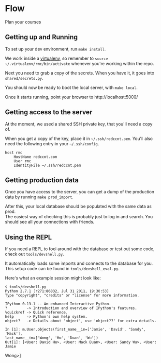 # Flow

Plan your courses

## Getting up and Running

To set up your dev environment, run `make install`.

We work inside a [virtualenv][], so remember to `source 
~/.virtualenv/rmc/bin/activate` whenever you're working within the repo.

Next you need to grab a copy of the secrets. When you have it, it goes into 
`shared/secrets.py`.

You should now be ready to boot the local server, with `make local`.

Once it starts running, point your browser to http://localhost:5000/

## Getting access to the server

At the moment, we used a shared SSH private key, that you'll need a copy of.

When you get a copy of the key, place it in `~/.ssh/redccnt.pem`. You'll also 
need the following entry in your `~/.ssh/config`.

    host rmc
        HostName redccnt.com
        User rmc
        IdentityFile ~/.ssh/redccnt.pem

## Getting production data

Once you have access to the server, you can get a dump of the production data by 
running `make prod_import`.

After this, your local database should be populated with the same data as prod.  
The easiest way of checking this is probably just to log in and search. You 
should see all your connections with friends.

## Using the REPL

If you need a REPL to fool around with the database or test out some code, check 
out `tools/devshell.py`.

It automatically loads some imports and connects to the database for you. This 
setup code can be found in `tools/devshell_eval.py`.

Here's what an example session might look like:

    $ tools/devshell.py
    Python 2.7.1 (r271:86832, Jul 31 2011, 19:30:53)
    Type "copyright", "credits" or "license" for more information.

    IPython 0.13.1 -- An enhanced Interactive Python.
    ?         -> Introduction and overview of IPython's features.
    %quickref -> Quick reference.
    help      -> Python's own help system.
    object?   -> Details about 'object', use 'object??' for extra details.

    In [1]: m.User.objects(first_name__in=['Jamie', 'David', 'Sandy', 'Mack'], 
    last_name__in=['Wong', 'Hu', 'Duan', 'Wu'])
    Out[1]: [<User: David Hu>, <User: Mack Duan>, <User: Sandy Wu>, <User: Jamie 
Wong>]

[virtualenv]: http://www.virtualenv.org/en/latest/
